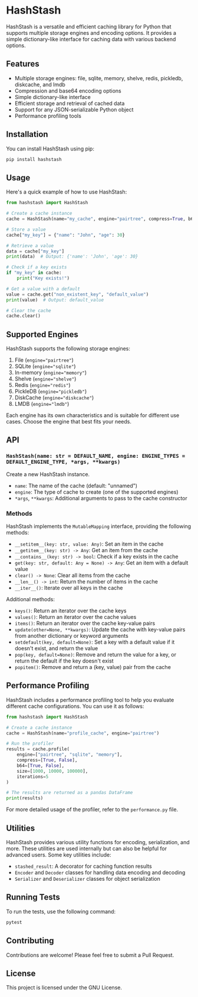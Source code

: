 # HashStash

HashStash is a versatile and efficient caching library for Python that supports multiple storage engines and encoding options. It provides a simple dictionary-like interface for caching data with various backend options.

## Features

- Multiple storage engines: file, sqlite, memory, shelve, redis, pickledb, diskcache, and lmdb
- Compression and base64 encoding options
- Simple dictionary-like interface
- Efficient storage and retrieval of cached data
- Support for any JSON-serializable Python object
- Performance profiling tools

## Installation

You can install HashStash using pip:

```bash
pip install hashstash
```

## Usage

Here's a quick example of how to use HashStash:

```python
from hashstash import HashStash

# Create a cache instance
cache = HashStash(name="my_cache", engine="pairtree", compress=True, b64=True)

# Store a value
cache["my_key"] = {"name": "John", "age": 30}

# Retrieve a value
data = cache["my_key"]
print(data)  # Output: {'name': 'John', 'age': 30}

# Check if a key exists
if "my_key" in cache:
    print("Key exists!")

# Get a value with a default
value = cache.get("non_existent_key", "default_value")
print(value)  # Output: default_value

# Clear the cache
cache.clear()
```

## Supported Engines

HashStash supports the following storage engines:

1. File (`engine="pairtree"`)
2. SQLite (`engine="sqlite"`)
3. In-memory (`engine="memory"`)
4. Shelve (`engine="shelve"`)
5. Redis (`engine="redis"`)
6. PickleDB (`engine="pickledb"`)
7. DiskCache (`engine="diskcache"`)
8. LMDB (`engine="lmdb"`)

Each engine has its own characteristics and is suitable for different use cases. Choose the engine that best fits your needs.

## API

### `HashStash(name: str = DEFAULT_NAME, engine: ENGINE_TYPES = DEFAULT_ENGINE_TYPE, *args, **kwargs)`

Create a new HashStash instance.

- `name`: The name of the cache (default: "unnamed")
- `engine`: The type of cache to create (one of the supported engines)
- `*args`, `**kwargs`: Additional arguments to pass to the cache constructor

### Methods

HashStash implements the `MutableMapping` interface, providing the following methods:

- `__setitem__(key: str, value: Any)`: Set an item in the cache
- `__getitem__(key: str) -> Any`: Get an item from the cache
- `__contains__(key: str) -> bool`: Check if a key exists in the cache
- `get(key: str, default: Any = None) -> Any`: Get an item with a default value
- `clear() -> None`: Clear all items from the cache
- `__len__() -> int`: Return the number of items in the cache
- `__iter__()`: Iterate over all keys in the cache

Additional methods:

- `keys()`: Return an iterator over the cache keys
- `values()`: Return an iterator over the cache values
- `items()`: Return an iterator over the cache key-value pairs
- `update(other=None, **kwargs)`: Update the cache with key-value pairs from another dictionary or keyword arguments
- `setdefault(key, default=None)`: Set a key with a default value if it doesn't exist, and return the value
- `pop(key, default=None)`: Remove and return the value for a key, or return the default if the key doesn't exist
- `popitem()`: Remove and return a (key, value) pair from the cache

## Performance Profiling

HashStash includes a performance profiling tool to help you evaluate different cache configurations. You can use it as follows:

```python
from hashstash import HashStash

# Create a cache instance
cache = HashStash(name="profile_cache", engine="pairtree")

# Run the profiler
results = cache.profile(
    engine=["pairtree", "sqlite", "memory"],
    compress=[True, False],
    b64=[True, False],
    size=[1000, 10000, 100000],
    iterations=5
)

# The results are returned as a pandas DataFrame
print(results)
```

For more detailed usage of the profiler, refer to the `performance.py` file.

## Utilities

HashStash provides various utility functions for encoding, serialization, and more. These utilities are used internally but can also be helpful for advanced users. Some key utilities include:

- `stashed_result`: A decorator for caching function results
- `Encoder` and `Decoder` classes for handling data encoding and decoding
- `Serializer` and `Deserializer` classes for object serialization

## Running Tests

To run the tests, use the following command:

```bash
pytest
```

## Contributing

Contributions are welcome! Please feel free to submit a Pull Request.

## License

This project is licensed under the GNU License.